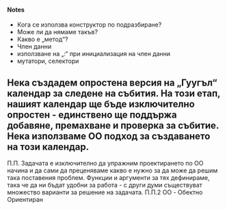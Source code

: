 #### Notes
* Кога се използва конструктор по подразбиране?
* Може ли да нямаме такъв?
* Какво е „метод“?
* Член данни
* използване на „:“ при инициализация на член данни
* мутатори, селектори



## Нека създадем опростена версия на „Гуугъл“ календар за следене на събития. На този етап, нашият календар ще бъде изключително опростен - единствено ще поддържа добавяне, премахване и проверка за събитие. Нека използваме ОО подход за създаването на този календар. 

П.П. Задачата е изключително да упражним проектирането по ОО начина и да сами да преценяваме какво е нужно за да може да решим така поставения проблем. Функции и аргументи за тях дефинираме, така че да ни бъдат удобни за работа - с други думи съществуват множество варианти за решение на задачата.
П.П.2 OO - Обектно Ориентиран
